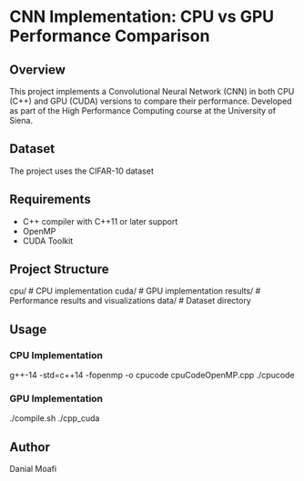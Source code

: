 # CNN Implementation: CPU vs GPU Performance Comparison

## Overview
This project implements a Convolutional Neural Network (CNN) in both CPU (C++) and GPU (CUDA) versions to compare their performance. Developed as part of the High Performance Computing course at the University of Siena.

## Dataset
The project uses the CIFAR-10 dataset
## Requirements

- C++ compiler with C++11 or later support
- OpenMP 
- CUDA Toolkit 

## Project Structure
cpu/ # CPU implementation
cuda/ # GPU implementation
results/ # Performance results and visualizations
data/ # Dataset directory

## Usage

### CPU Implementation
g++-14 -std=c++14 -fopenmp -o cpucode  cpuCodeOpenMP.cpp
./cpucode

### GPU Implementation
./compile.sh 
./cpp_cuda

## Author
Danial Moafi
